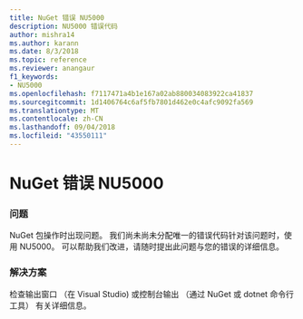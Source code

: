 ```yaml
---
title: NuGet 错误 NU5000
description: NU5000 错误代码
author: mishra14
ms.author: karann
ms.date: 8/3/2018
ms.topic: reference
ms.reviewer: anangaur
f1_keywords:
- NU5000
ms.openlocfilehash: f7117471a4b1e167a02ab880034083922ca41837
ms.sourcegitcommit: 1d1406764c6af5fb7801d462e0c4afc9092fa569
ms.translationtype: MT
ms.contentlocale: zh-CN
ms.lasthandoff: 09/04/2018
ms.locfileid: "43550111"
---
```

# <a name="nuget-error-nu5000"></a>NuGet 错误 NU5000

### <a name="issue"></a>问题

NuGet 包操作时出现问题。 我们尚未尚未分配唯一的错误代码针对该问题时，使用 NU5000。 可以帮助我们改进，请随时提出此问题与您的错误的详细信息。


### <a name="solution"></a>解决方案

检查输出窗口 （在 Visual Studio) 或控制台输出 （通过 NuGet 或 dotnet 命令行工具） 有关详细信息。


